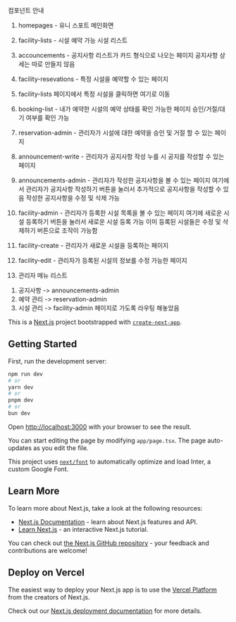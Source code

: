 컴포넌트 안내

1. homepages - 유니 스포트 메인화면

2. facility-lists - 시설 예약 가능 시설 리스트

3. accouncements - 공지사항 리스트가 카드 형식으로 나오는 페이지
공지사항 상세는 따로 만들지 않음

4. facility-resevations - 특정 시설을 예약할 수 있는 페이지

5. facility-lists 페이지에서 특정 시설을 클릭하면 여기로 이동

6. booking-list - 내가 예약한 시설의 예약 상태를 확인 가능한 페이지
승인/거절/대기 여부를 확인 가능

7. reservation-admin - 관리자가 시설에 대한 예약을 승인 및 거절 할 수 있는 페이지

8. announcement-write - 관리자가 공지사항 작성 누를 시 공지를 작성할 수 있는 페이지

9. announcements-admin - 관리자가 작성한 공지사항을 볼 수 있는 페이지
여기에서 관리자가 공지사항 작성하기 버튼을 눌러서 추가적으로 공지사항을 작성할 수 있음
작성한 공지사항을 수정 및 삭제 가능

10. facility-admin - 관리자가 등록한 시설 목록을 볼 수 있는 페이지
여기에 새로운 시설 등록하기 버튼을 눌러서 새로운 시설 등록 가능
이미 등록된 시설들은 수정 및 삭제하기 버튼으로 조작이 가능함

11. facility-create - 관리자가 새로운 시설을 등록하는 페이지

12. facility-edit - 관리자가 등록된 시설의 정보를 수정 가능한 페이지 

13. 관리자 메뉴 리스트
1) 공지사항 -> announcements-admin
2) 예약 관리 -> reservation-admin
3) 시설 관리 -> facility-admin
페이지로 가도록 라우팅 해놓았음



This is a [Next.js](https://nextjs.org/) project bootstrapped with [`create-next-app`](https://github.com/vercel/next.js/tree/canary/packages/create-next-app).

## Getting Started

First, run the development server:

```bash
npm run dev
# or
yarn dev
# or
pnpm dev
# or
bun dev
```

Open [http://localhost:3000](http://localhost:3000) with your browser to see the result.

You can start editing the page by modifying `app/page.tsx`. The page auto-updates as you edit the file.

This project uses [`next/font`](https://nextjs.org/docs/basic-features/font-optimization) to automatically optimize and load Inter, a custom Google Font.

## Learn More

To learn more about Next.js, take a look at the following resources:

- [Next.js Documentation](https://nextjs.org/docs) - learn about Next.js features and API.
- [Learn Next.js](https://nextjs.org/learn) - an interactive Next.js tutorial.

You can check out [the Next.js GitHub repository](https://github.com/vercel/next.js/) - your feedback and contributions are welcome!

## Deploy on Vercel

The easiest way to deploy your Next.js app is to use the [Vercel Platform](https://vercel.com/new?utm_medium=default-template&filter=next.js&utm_source=create-next-app&utm_campaign=create-next-app-readme) from the creators of Next.js.

Check out our [Next.js deployment documentation](https://nextjs.org/docs/deployment) for more details.
